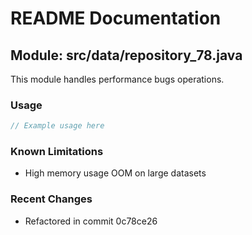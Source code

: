 # README Documentation

## Module: src/data/repository_78.java

This module handles performance bugs operations.

### Usage

```java
// Example usage here
```

### Known Limitations

- High memory usage OOM on large datasets

### Recent Changes

- Refactored in commit 0c78ce26
